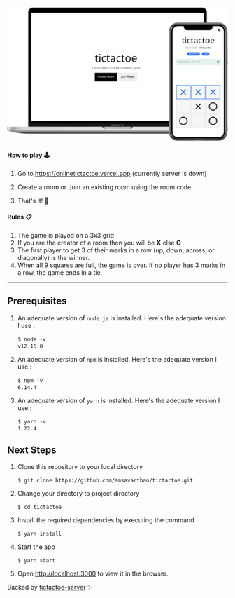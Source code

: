 <img src="https://github.com/amsavarthan/tictactoe/blob/master/assets/banner.png" height="30%" width="100%"/>

#### How to play 🕹

1. Go to https://onlinetictactoe.vercel.app (currently server is down)

2. Create a room or Join an existing room using the room code

3. That's it! 🎉

#### Rules 📋

1. The game is played on a 3x3 grid
2. If you are the creator of a room then you will be **X** else **O**
3. The first player to get 3 of their marks in a row (up, down, across, or diagonally) is the winner.
4. When all 9 squares are full, the game is over. If no player has 3 marks in a row, the game ends in a tie.

---

## Prerequisites

1. An adequate version of `node.js` is installed. Here's the adequate version I use :

   ```shell
   $ node -v
   v12.15.0
   ```

2. An adequate version of `npm` is installed. Here's the adequate version I use :

   ```shell
   $ npm -v
   6.14.4
   ```

3. An adequate version of `yarn` is installed. Here's the adequate version I use :

   ```shell
   $ yarn -v
   1.22.4
   ```

## Next Steps

1. Clone this repository to your local directory

   ```shell
   $ git clone https://github.com/amsavarthan/tictactoe.git
   ```

2. Change your directory to project directory

   ```shell
   $ cd tictactoe
   ```

3. Install the required dependencies by executing the command

   ```shell
   $ yarn install
   ```

4. Start the app

   ```shell
   $ yarn start
   ```

5. Open [http://localhost:3000](http://localhost:3000) to view it in the browser.

Backed by [tictactoe-server](https://github.com/amsavarthan/tictactoe-server) ✨
